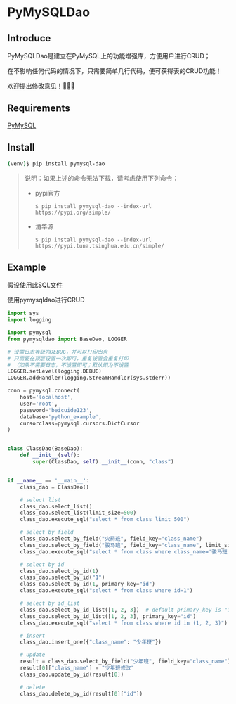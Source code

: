 # PyMySQLDao

## Introduce

PyMySQLDao是建立在PyMySQL上的功能增强库，方便用户进行CRUD；

在不影响任何代码的情况下，只需要简单几行代码，便可获得表的CRUD功能！

欢迎提出修改意见！🥳🥳🥳

## Requirements

[PyMySQL](https://github.com/PyMySQL/PyMySQL)

## Install

```bash
(venv)$ pip install pymysql-dao
```

> 说明：如果上述的命令无法下载，请考虑使用下列命令：
>
> - pypi官方
>
>     `$ pip install pymysql-dao --index-url https://pypi.org/simple/`
>
> - 清华源
>
>     `$ pip install pymysql-dao --index-url https://pypi.tuna.tsinghua.edu.cn/simple/`

## Example

假设使用此[SQL文件](https://github.com/ScCcWe/PyMySQLDao/blob/master/tests/dao/data.sql)

使用pymysqldao进行CRUD

```python
import sys
import logging

import pymysql
from pymysqldao import BaseDao, LOGGER

# 设置日志等级为DEBUG，并可以打印出来
# 只需要在顶层设置一次即可，重复设置会重复打印
# （如果不需要日志，不设置即可；默认即为不设置
LOGGER.setLevel(logging.DEBUG)
LOGGER.addHandler(logging.StreamHandler(sys.stderr))

conn = pymysql.connect(
    host='localhost',
    user='root',
    password='beicuide123',
    database='python_example',
    cursorclass=pymysql.cursors.DictCursor
)


class ClassDao(BaseDao):
    def __init__(self):
        super(ClassDao, self).__init__(conn, "class")


if __name__ == '__main__':
    class_dao = ClassDao()

    # select list
    class_dao.select_list()
    class_dao.select_list(limit_size=500)
    class_dao.execute_sql("select * from class limit 500")

    # select by field
    class_dao.select_by_field("火箭班", field_key="class_name")
    class_dao.select_by_field("骏马班", field_key="class_name", limit_size=10)
    class_dao.execute_sql("select * from class where class_name='骏马班' limit 10")

    # select by id
    class_dao.select_by_id(1)
    class_dao.select_by_id("1")
    class_dao.select_by_id(1, primary_key="id")
    class_dao.execute_sql("select * from class where id=1")

    # select by id_list
    class_dao.select_by_id_list([1, 2, 3])  # default primary_key is "id"
    class_dao.select_by_id_list([1, 2, 3], primary_key="id")
    class_dao.execute_sql("select * from class where id in (1, 2, 3)")

    # insert
    class_dao.insert_one({"class_name": "少年班"})

    # update
    result = class_dao.select_by_field("少年班", field_key="class_name")
    result[0]["class_name"] = "少年班修改"
    class_dao.update_by_id(result[0])

    # delete
    class_dao.delete_by_id(result[0]["id"])
```
